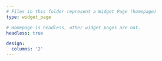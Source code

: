 ```yaml
---
# Files in this folder represent a Widget Page (homepage)
type: widget_page

# Homepage is headless, other widget pages are not.
headless: true

design:
  columns: '2'
---
```

